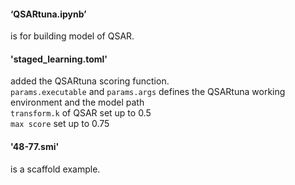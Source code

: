 #### ‘QSARtuna.ipynb’   
  is for building model of QSAR.  

  
#### 'staged_learning.toml'   
  added the QSARtuna scoring function.  
  `params.executable` and `params.args` defines the QSARtuna working environment and the model path  
  `transform.k` of QSAR set up to 0.5  
  `max score` set up to 0.75  

#### '48-77.smi'   
  is a scaffold example.
